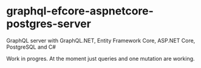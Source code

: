 # graphql-efcore-aspnetcore-postgres-server
GraphQL server with GraphQL.NET, Entity Framework Core, ASP.NET Core, PostgreSQL and C#

Work in progres. At the moment just queries and one mutation are working.
